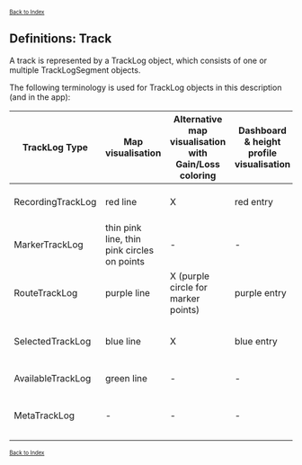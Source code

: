 <small><small>[Back to Index](../index.md)</small></small>

## Definitions: Track

A track is represented by a TrackLog object, which consists of one or multiple TrackLogSegment 
objects.

The following terminology is used for TrackLog objects in this description (and in the app):

|  TrackLog Type |  Map visualisation |  Alternative map visualisation with Gain/Loss coloring | Dashboard & height profile visualisation | Statistic visualisation | Description |
|---|---|---|---|---|---|
| RecordingTrackLog | red line | X | red entry| red entry | track with currently ongoing recording action |
| MarkerTrackLog | thin pink line, thin pink circles on points | - | - | pink entry | Track from marked points for planning |
| RouteTrackLog | purple line | X (purple circle for marker points) | purple entry | X | calculated route based on MarkerTrack |
| SelectedTrackLog | blue line | X | blue entry | blue entry | one specific TrackLog from the amount of AvailableTrackLogs |
| AvailableTrackLog | green line | - | - | green entry | currently visible track log |
| MetaTrackLog | - | - | - | gray entry | track log from meta files (exists for each known track) |

<small><small>[Back to Index](../index.md)</small></small>